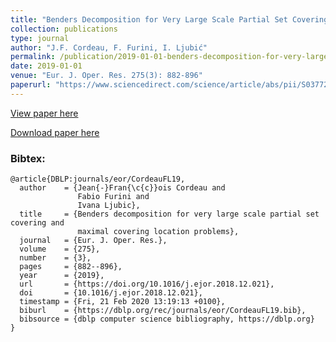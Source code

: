 ```yaml
---
title: "Benders Decomposition for Very Large Scale Partial Set Covering and Maximal Covering Problems"
collection: publications
type: journal
author: "J.F. Cordeau, F. Furini, I. Ljubić"
permalink: /publication/2019-01-01-benders-decomposition-for-very-large-scale-partial-set-covering-and-maximal-covering-problems
date: 2019-01-01
venue: "Eur. J. Oper. Res. 275(3): 882-896"
paperurl: "https://www.sciencedirect.com/science/article/abs/pii/S0377221718310737"
---
```


[View paper here](https://www.sciencedirect.com/science/article/abs/pii/S0377221718310737)

[Download paper here](http://www.optimization-online.org/DB_HTML/2018/06/6665.html)

### Bibtex:

```
@article{DBLP:journals/eor/CordeauFL19,
  author    = {Jean{-}Fran{\c{c}}ois Cordeau and
               Fabio Furini and
               Ivana Ljubic},
  title     = {Benders decomposition for very large scale partial set covering and
               maximal covering location problems},
  journal   = {Eur. J. Oper. Res.},
  volume    = {275},
  number    = {3},
  pages     = {882--896},
  year      = {2019},
  url       = {https://doi.org/10.1016/j.ejor.2018.12.021},
  doi       = {10.1016/j.ejor.2018.12.021},
  timestamp = {Fri, 21 Feb 2020 13:19:13 +0100},
  biburl    = {https://dblp.org/rec/journals/eor/CordeauFL19.bib},
  bibsource = {dblp computer science bibliography, https://dblp.org}
}
```
